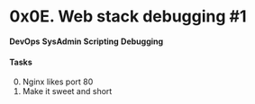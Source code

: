 # 0x0E. Web stack debugging #1
**DevOps** **SysAdmin** **Scripting** **Debugging**


#### Tasks
0. Nginx likes port 80
1. Make it sweet and short
